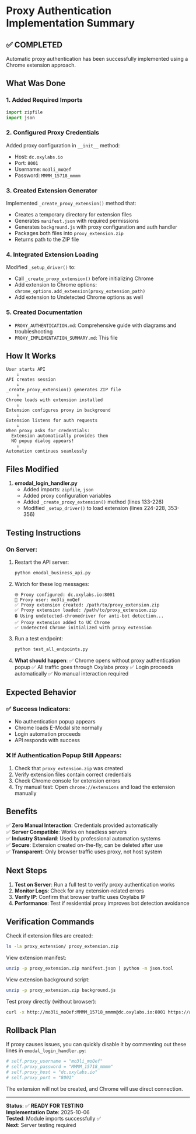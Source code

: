 # Proxy Authentication Implementation Summary

## ✅ COMPLETED

Automatic proxy authentication has been successfully implemented using a Chrome extension approach.

## What Was Done

### 1. Added Required Imports
```python
import zipfile
import json
```

### 2. Configured Proxy Credentials
Added proxy configuration in `__init__` method:
- Host: `dc.oxylabs.io`
- Port: `8001`
- Username: `mo3li_moQef`
- Password: `MMMM_15718_mmmm`

### 3. Created Extension Generator
Implemented `_create_proxy_extension()` method that:
- Creates a temporary directory for extension files
- Generates `manifest.json` with required permissions
- Generates `background.js` with proxy configuration and auth handler
- Packages both files into `proxy_extension.zip`
- Returns path to the ZIP file

### 4. Integrated Extension Loading
Modified `_setup_driver()` to:
- Call `_create_proxy_extension()` before initializing Chrome
- Add extension to Chrome options: `chrome_options.add_extension(proxy_extension_path)`
- Add extension to Undetected Chrome options as well

### 5. Created Documentation
- `PROXY_AUTHENTICATION.md`: Comprehensive guide with diagrams and troubleshooting
- `PROXY_IMPLEMENTATION_SUMMARY.md`: This file

## How It Works

```
User starts API
    ↓
API creates session
    ↓
_create_proxy_extension() generates ZIP file
    ↓
Chrome loads with extension installed
    ↓
Extension configures proxy in background
    ↓
Extension listens for auth requests
    ↓
When proxy asks for credentials:
  Extension automatically provides them
  NO popup dialog appears!
    ↓
Automation continues seamlessly
```

## Files Modified

1. **emodal_login_handler.py**
   - Added imports: `zipfile`, `json`
   - Added proxy configuration variables
   - Added `_create_proxy_extension()` method (lines 133-226)
   - Modified `_setup_driver()` to load extension (lines 224-228, 353-356)

## Testing Instructions

### On Server:
1. Restart the API server:
   ```bash
   python emodal_business_api.py
   ```

2. Watch for these log messages:
   ```
   🌐 Proxy configured: dc.oxylabs.io:8001
   👤 Proxy user: mo3li_moQef
   ✅ Proxy extension created: /path/to/proxy_extension.zip
   ✅ Proxy extension loaded: /path/to/proxy_extension.zip
   🔒 Using undetected-chromedriver for anti-bot detection...
   ✅ Proxy extension added to UC Chrome
   ✅ Undetected Chrome initialized with proxy extension
   ```

3. Run a test endpoint:
   ```bash
   python test_all_endpoints.py
   ```

4. **What should happen**:
   ✅ Chrome opens without proxy authentication popup
   ✅ All traffic goes through Oxylabs proxy
   ✅ Login proceeds automatically
   ✅ No manual interaction required

## Expected Behavior

### ✅ Success Indicators:
- No authentication popup appears
- Chrome loads E-Modal site normally
- Login automation proceeds
- API responds with success

### ❌ If Authentication Popup Still Appears:
1. Check that `proxy_extension.zip` was created
2. Verify extension files contain correct credentials
3. Check Chrome console for extension errors
4. Try manual test: Open `chrome://extensions` and load the extension manually

## Benefits

✅ **Zero Manual Interaction**: Credentials provided automatically  
✅ **Server Compatible**: Works on headless servers  
✅ **Industry Standard**: Used by professional automation systems  
✅ **Secure**: Extension created on-the-fly, can be deleted after use  
✅ **Transparent**: Only browser traffic uses proxy, not host system  

## Next Steps

1. **Test on Server**: Run a full test to verify proxy authentication works
2. **Monitor Logs**: Check for any extension-related errors
3. **Verify IP**: Confirm that browser traffic uses Oxylabs IP
4. **Performance**: Test if residential proxy improves bot detection avoidance

## Verification Commands

Check if extension files are created:
```bash
ls -la proxy_extension/ proxy_extension.zip
```

View extension manifest:
```bash
unzip -p proxy_extension.zip manifest.json | python -m json.tool
```

View extension background script:
```bash
unzip -p proxy_extension.zip background.js
```

Test proxy directly (without browser):
```bash
curl -x http://mo3li_moQef:MMMM_15718_mmmm@dc.oxylabs.io:8001 https://api.ipify.org
```

## Rollback Plan

If proxy causes issues, you can quickly disable it by commenting out these lines in `emodal_login_handler.py`:

```python
# self.proxy_username = "mo3li_moQef"
# self.proxy_password = "MMMM_15718_mmmm"
# self.proxy_host = "dc.oxylabs.io"
# self.proxy_port = "8001"
```

The extension will not be created, and Chrome will use direct connection.

---

**Status**: ✅ **READY FOR TESTING**  
**Implementation Date**: 2025-10-06  
**Tested**: Module imports successfully ✅  
**Next**: Server testing required


